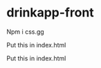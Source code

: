 # drinkapp-front

Npm i css.gg

Put this in index.html <link rel="stylesheet" href="https://cdnjs.cloudflare.com/ajax/libs/font-awesome/4.7.0/css/font-awesome.min.css">

Put this in index.html  <link href='https://css.gg/css' rel='stylesheet'>

